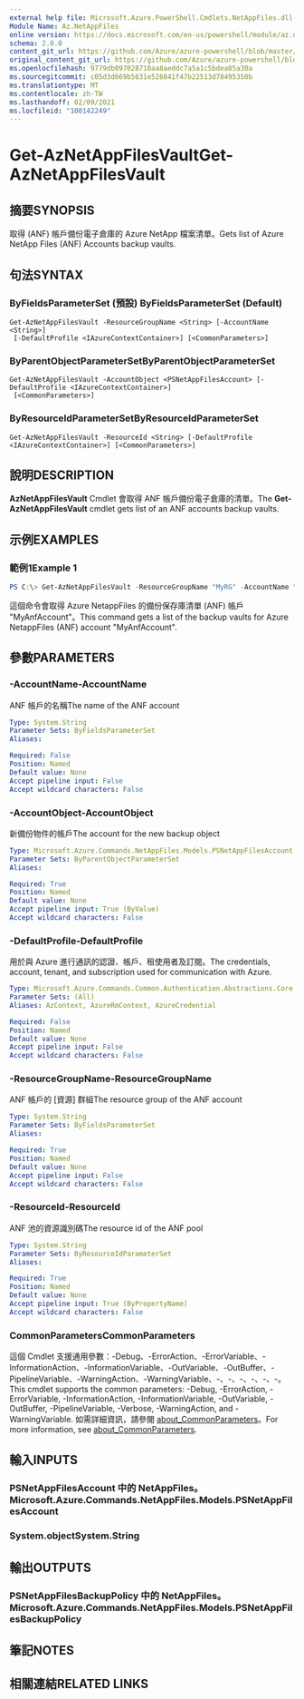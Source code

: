 ```yaml
---
external help file: Microsoft.Azure.PowerShell.Cmdlets.NetAppFiles.dll-Help.xml
Module Name: Az.NetAppFiles
online version: https://docs.microsoft.com/en-us/powershell/module/az.netappfiles/get-aznetappfilesvault
schema: 2.0.0
content_git_url: https://github.com/Azure/azure-powershell/blob/master/src/NetAppFiles/NetAppFiles/help/Get-AzNetAppFilesVault.md
original_content_git_url: https://github.com/Azure/azure-powershell/blob/master/src/NetAppFiles/NetAppFiles/help/Get-AzNetAppFilesVault.md
ms.openlocfilehash: 9779db097028710aa8aeddc7a5a1c5bdea85a30a
ms.sourcegitcommit: c05d3d669b5631e526841f47b22513d78495350b
ms.translationtype: MT
ms.contentlocale: zh-TW
ms.lasthandoff: 02/09/2021
ms.locfileid: "100142249"
---
```

# <span data-ttu-id="5d99f-101">Get-AzNetAppFilesVault</span><span class="sxs-lookup"><span data-stu-id="5d99f-101">Get-AzNetAppFilesVault</span></span>

## <span data-ttu-id="5d99f-102">摘要</span><span class="sxs-lookup"><span data-stu-id="5d99f-102">SYNOPSIS</span></span>
<span data-ttu-id="5d99f-103">取得 (ANF) 帳戶備份電子倉庫的 Azure NetApp 檔案清單。</span><span class="sxs-lookup"><span data-stu-id="5d99f-103">Gets list of Azure NetApp Files (ANF) Accounts backup vaults.</span></span>

## <span data-ttu-id="5d99f-104">句法</span><span class="sxs-lookup"><span data-stu-id="5d99f-104">SYNTAX</span></span>

### <span data-ttu-id="5d99f-105">ByFieldsParameterSet (預設) </span><span class="sxs-lookup"><span data-stu-id="5d99f-105">ByFieldsParameterSet (Default)</span></span>
```
Get-AzNetAppFilesVault -ResourceGroupName <String> [-AccountName <String>]
 [-DefaultProfile <IAzureContextContainer>] [<CommonParameters>]
```

### <span data-ttu-id="5d99f-106">ByParentObjectParameterSet</span><span class="sxs-lookup"><span data-stu-id="5d99f-106">ByParentObjectParameterSet</span></span>
```
Get-AzNetAppFilesVault -AccountObject <PSNetAppFilesAccount> [-DefaultProfile <IAzureContextContainer>]
 [<CommonParameters>]
```

### <span data-ttu-id="5d99f-107">ByResourceIdParameterSet</span><span class="sxs-lookup"><span data-stu-id="5d99f-107">ByResourceIdParameterSet</span></span>
```
Get-AzNetAppFilesVault -ResourceId <String> [-DefaultProfile <IAzureContextContainer>] [<CommonParameters>]
```

## <span data-ttu-id="5d99f-108">說明</span><span class="sxs-lookup"><span data-stu-id="5d99f-108">DESCRIPTION</span></span>
<span data-ttu-id="5d99f-109">**AzNetAppFilesVault** Cmdlet 會取得 ANF 帳戶備份電子倉庫的清單。</span><span class="sxs-lookup"><span data-stu-id="5d99f-109">The **Get-AzNetAppFilesVault** cmdlet gets list of an ANF accounts backup vaults.</span></span>

## <span data-ttu-id="5d99f-110">示例</span><span class="sxs-lookup"><span data-stu-id="5d99f-110">EXAMPLES</span></span>

### <span data-ttu-id="5d99f-111">範例1</span><span class="sxs-lookup"><span data-stu-id="5d99f-111">Example 1</span></span>
```powershell
PS C:\> Get-AzNetAppFilesVault -ResourceGroupName "MyRG" -AccountName "MyAnfAccount"
```

<span data-ttu-id="5d99f-112">這個命令會取得 Azure NetappFiles 的備份保存庫清單 (ANF) 帳戶 "MyAnfAccount"。</span><span class="sxs-lookup"><span data-stu-id="5d99f-112">This command gets a list of the backup vaults for Azure NetappFiles (ANF) account "MyAnfAccount".</span></span>

## <span data-ttu-id="5d99f-113">參數</span><span class="sxs-lookup"><span data-stu-id="5d99f-113">PARAMETERS</span></span>

### <span data-ttu-id="5d99f-114">-AccountName</span><span class="sxs-lookup"><span data-stu-id="5d99f-114">-AccountName</span></span>
<span data-ttu-id="5d99f-115">ANF 帳戶的名稱</span><span class="sxs-lookup"><span data-stu-id="5d99f-115">The name of the ANF account</span></span>

```yaml
Type: System.String
Parameter Sets: ByFieldsParameterSet
Aliases:

Required: False
Position: Named
Default value: None
Accept pipeline input: False
Accept wildcard characters: False
```

### <span data-ttu-id="5d99f-116">-AccountObject</span><span class="sxs-lookup"><span data-stu-id="5d99f-116">-AccountObject</span></span>
<span data-ttu-id="5d99f-117">新備份物件的帳戶</span><span class="sxs-lookup"><span data-stu-id="5d99f-117">The account for the new backup object</span></span>

```yaml
Type: Microsoft.Azure.Commands.NetAppFiles.Models.PSNetAppFilesAccount
Parameter Sets: ByParentObjectParameterSet
Aliases:

Required: True
Position: Named
Default value: None
Accept pipeline input: True (ByValue)
Accept wildcard characters: False
```

### <span data-ttu-id="5d99f-118">-DefaultProfile</span><span class="sxs-lookup"><span data-stu-id="5d99f-118">-DefaultProfile</span></span>
<span data-ttu-id="5d99f-119">用於與 Azure 進行通訊的認證、帳戶、租使用者及訂閱。</span><span class="sxs-lookup"><span data-stu-id="5d99f-119">The credentials, account, tenant, and subscription used for communication with Azure.</span></span>

```yaml
Type: Microsoft.Azure.Commands.Common.Authentication.Abstractions.Core.IAzureContextContainer
Parameter Sets: (All)
Aliases: AzContext, AzureRmContext, AzureCredential

Required: False
Position: Named
Default value: None
Accept pipeline input: False
Accept wildcard characters: False
```

### <span data-ttu-id="5d99f-120">-ResourceGroupName</span><span class="sxs-lookup"><span data-stu-id="5d99f-120">-ResourceGroupName</span></span>
<span data-ttu-id="5d99f-121">ANF 帳戶的 [資源] 群組</span><span class="sxs-lookup"><span data-stu-id="5d99f-121">The resource group of the ANF account</span></span>

```yaml
Type: System.String
Parameter Sets: ByFieldsParameterSet
Aliases:

Required: True
Position: Named
Default value: None
Accept pipeline input: False
Accept wildcard characters: False
```

### <span data-ttu-id="5d99f-122">-ResourceId</span><span class="sxs-lookup"><span data-stu-id="5d99f-122">-ResourceId</span></span>
<span data-ttu-id="5d99f-123">ANF 池的資源識別碼</span><span class="sxs-lookup"><span data-stu-id="5d99f-123">The resource id of the ANF pool</span></span>

```yaml
Type: System.String
Parameter Sets: ByResourceIdParameterSet
Aliases:

Required: True
Position: Named
Default value: None
Accept pipeline input: True (ByPropertyName)
Accept wildcard characters: False
```

### <span data-ttu-id="5d99f-124">CommonParameters</span><span class="sxs-lookup"><span data-stu-id="5d99f-124">CommonParameters</span></span>
<span data-ttu-id="5d99f-125">這個 Cmdlet 支援通用參數：-Debug、-ErrorAction、-ErrorVariable、-InformationAction、-InformationVariable、-OutVariable、-OutBuffer、-PipelineVariable、-WarningAction、-WarningVariable、-、-、-、-、-、-。</span><span class="sxs-lookup"><span data-stu-id="5d99f-125">This cmdlet supports the common parameters: -Debug, -ErrorAction, -ErrorVariable, -InformationAction, -InformationVariable, -OutVariable, -OutBuffer, -PipelineVariable, -Verbose, -WarningAction, and -WarningVariable.</span></span> <span data-ttu-id="5d99f-126">如需詳細資訊，請參閱 [about_CommonParameters](http://go.microsoft.com/fwlink/?LinkID=113216)。</span><span class="sxs-lookup"><span data-stu-id="5d99f-126">For more information, see [about_CommonParameters](http://go.microsoft.com/fwlink/?LinkID=113216).</span></span>

## <span data-ttu-id="5d99f-127">輸入</span><span class="sxs-lookup"><span data-stu-id="5d99f-127">INPUTS</span></span>

### <span data-ttu-id="5d99f-128">PSNetAppFilesAccount 中的 NetAppFiles。</span><span class="sxs-lookup"><span data-stu-id="5d99f-128">Microsoft.Azure.Commands.NetAppFiles.Models.PSNetAppFilesAccount</span></span>

### <span data-ttu-id="5d99f-129">System.object</span><span class="sxs-lookup"><span data-stu-id="5d99f-129">System.String</span></span>

## <span data-ttu-id="5d99f-130">輸出</span><span class="sxs-lookup"><span data-stu-id="5d99f-130">OUTPUTS</span></span>

### <span data-ttu-id="5d99f-131">PSNetAppFilesBackupPolicy 中的 NetAppFiles。</span><span class="sxs-lookup"><span data-stu-id="5d99f-131">Microsoft.Azure.Commands.NetAppFiles.Models.PSNetAppFilesBackupPolicy</span></span>

## <span data-ttu-id="5d99f-132">筆記</span><span class="sxs-lookup"><span data-stu-id="5d99f-132">NOTES</span></span>

## <span data-ttu-id="5d99f-133">相關連結</span><span class="sxs-lookup"><span data-stu-id="5d99f-133">RELATED LINKS</span></span>

